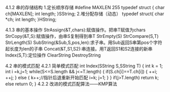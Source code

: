 4.1.2
    串的存储结构
    1.定长顺序存储
        #define MAXLEN 255
        typedef struct {
            char ch[MAXLEN];
            int length;
        }SString;
    2.堆分配存储（动态）
        typedef struct{
            char *ch;
            int length;
        }HString;

4.1.3 串的基本操作
    StrAssign(&T,chars):赋值操作。把串T赋值为chars
    StrCopy(&T,S):赋值操作，由串S复制得到串T
    StrEmpty(S)
    StrCompare(S,T)
    StrLength(S)
    SubString(&Sub,S,pos,len):求子串。用Sub返回S串第pos个字符起长度为len的子串
    Concat(&T,S1,S2):串连接。用T返回S1和S2连接的新串
    Index(S,T):定位操作
    ClearString
    DestroyString

4.2 串的模式匹配
    4.2.1 简单模式匹配
        int Index(SString S,SString T)
        {
            int k = 1;
            int i =k,j=1;
            while(S<=S.length && j<=T.length)
            {
                if(S.ch[i]==T.ch[i])
                {
                    ++i;
                    ++j;
                }
                else
                {
                    k++;//指针后退重新开始匹配
                    i=k;
                    j=1;
                }
            }
            if(j>T.length)
                return k;
            else
                return 0;
        }
    4.2.2 改进的模式匹配算法——KMP算法
        
    